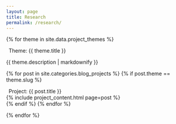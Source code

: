```yaml
---
layout: page
title: Research
permalink: /research/
---
```


{% for theme in site.data.project_themes %}

<div class="peek_details lollipop">
<div class="peek_summary lollipop" onclick="this.parentElement.toggleAttribute('open');">
<div>
<div style="display:flex;flex-direction:row;">
<span style="margin-left: 0.5em;">Theme: {{ theme.title }} </span>
</div>
</div>
</div>
<div class="lollipop-detail">
<div class="peek-lollipop-mask">

  {{ theme.description | markdownify }}

  {% for post in site.categories.blog_projects %}
  {% if post.theme == theme.slug %}
    <div class="peek_details lollipop">
    <div class="peek_summary lollipop" onclick="this.parentElement.toggleAttribute('open');">
    <div>
    <div style="display:flex;flex-direction:row;">
    <span style="margin-left: 0.5em;">Project: {{ post.title }} </span>
    <span style="width:1em;"></span>
    <span style="align-self:center;"><a href="{{ post.url }}"> <i class="icon-web-page-click"></i></a></span>
    </div>
    </div>
    </div>
    <div class="lollipop-detail">
    <div class="peek-lollipop-mask">
    {% include project_content.html page=post %}
    </div>
    </div>
    </div>
  {% endif %}
  {% endfor %}

</div>
</div>
</div>

{% endfor %}

